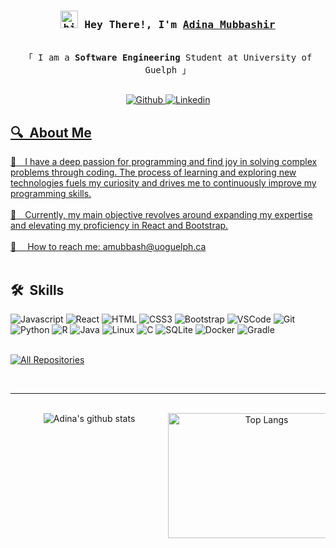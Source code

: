 
<!-- Intro  -->
<h3 align="center">
        <samp> <img src = https://user-images.githubusercontent.com/1303154/88677602-1635ba80-d120-11ea-84d8-d263ba5fc3c0.gif width="28px" height="28px" alt="hi"> Hey There!, I'm
                <b><a target="_blank" href="https://adinamubbashir.github.io/My-Portfolio/">Adina Mubbashir</a></b>
        </samp>
</h3> 

<p align="center"> 
  <samp>
    <br>
    「 I am a <b>Software Engineering</b> Student at University of Guelph  」
    <br>
    <br>
  </samp>
</p>

<p align="center">
 <a href="https://adinamubbashir.github.io/My-Portfolio/" target="blank">
  <img src="https://img.shields.io/badge/Website-DC143C?style=for-the-badge&logo=medium&logoColor=white" alt="Github" />
 </a>
 <a href="https://www.linkedin.com/in/adina-mubbashir/" target="_blank">
  <img src="https://img.shields.io/badge/LinkedIn-0077B5?style=for-the-badge&logo=linkedin&logoColor=white" alt="Linkedin"/>
</p>

<!-- About Section -->
 ## 🔍  About Me
 
<p>

🔭&emsp;I have a deep passion for programming and find joy in solving complex problems through coding. The process of learning and exploring new technologies fuels my curiosity and drives me to continuously improve my programming skills. <br/><br/>
🤔&emsp;Currently, my main objective revolves around expanding my expertise and elevating my proficiency in React and Bootstrap.<br/><br/>
📧 &emsp;How to reach me: amubbash@uoguelph.ca<br/><br/>

</p>


## 🛠  Skills

![Javascript](https://img.shields.io/badge/Javascript-F0DB4F?style=for-the-badge&labelColor=black&logo=javascript&logoColor=F0DB4F)
![React](https://img.shields.io/badge/-React-61DBFB?style=for-the-badge&labelColor=black&logo=react&logoColor=61DBFB)
![HTML](https://img.shields.io/badge/HTML5-E34F26?style=for-the-badge&logo=html5&logoColor=white)
![CSS3](https://img.shields.io/badge/CSS3-1572B6?style=for-the-badge&logo=css3&logoColor=white)
![Bootstrap](https://img.shields.io/badge/Bootstrap-563D7C?style=for-the-badge&logo=bootstrap&logoColor=white)
![VSCode](https://img.shields.io/badge/Visual_Studio-0078d7?style=for-the-badge&logo=visual%20studio&logoColor=white)
![Git](https://img.shields.io/badge/Git-F05032?style=for-the-badge&logo=git&logoColor=white)
![Python](https://img.shields.io/badge/python-3670A0?style=for-the-badge&logo=python&logoColor=ffdd54)
![R](https://img.shields.io/badge/r-%23276DC3.svg?style=for-the-badge&logo=r&logoColor=white)
![Java](https://img.shields.io/badge/java-%23ED8B00.svg?style=for-the-badge&logo=openjdk&logoColor=white)
![Linux](https://img.shields.io/badge/Linux-FCC624?style=for-the-badge&logo=linux&logoColor=black)
![C](https://img.shields.io/badge/c-%2300599C.svg?style=for-the-badge&logo=c&logoColor=white)
![SQLite](https://img.shields.io/badge/sqlite-%2307405e.svg?style=for-the-badge&logo=sqlite&logoColor=white)
![Docker](https://img.shields.io/badge/docker-%230db7ed.svg?style=for-the-badge&logo=docker&logoColor=white)
![Gradle](https://img.shields.io/badge/Gradle-02303A.svg?style=for-the-badge&logo=Gradle&logoColor=white)
<br/>
<br/>



<p align="left">
  <a href="https://github.com/AdinaMubbashir?tab=repositories" target="_blank"><img alt="All Repositories" title="All Repositories" src="https://img.shields.io/badge/-All%20Repos-2962FF?style=for-the-badge&logo=koding&logoColor=white"/></a>
</p>

<br/>
<hr/>
<br/>


<div align="center" style="display: flex; justify-content: center; align-items: flex-start;">

  <div style="width: 50%; text-align: center;">
    <img src="https://github-readme-stats.vercel.app/api?username=AdinaMubbashir&count_private=true&theme=synthwave&hide=contribs,prs" alt="Adina's github stats">
  </div>

  <div style="width: 50%; text-align: center;">
    <img src="https://github-readme-stats.vercel.app/api/top-langs/?username=AdinaMubbashir&theme=synthwave&layout=compact" alt="Top Langs" width="300" height="200">
  </div>

</div>

